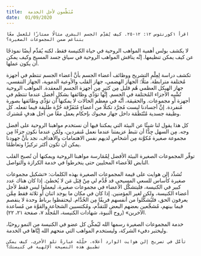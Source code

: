 ```yaml
---
title:  مُنَظَّمون لأجل الخدمة
date:  01/09/2020
---
```


`اقرأ ١كورنثوس ١٢: ١٢-٢٥. كيف يُقدِّم الجسم البشري مثالًا ممتازًا للعمل معًا بتناغم ضمن المجموعات الصغيرة؟`

لا يكشف بولس أهمية المواهب الروحية في حياة الكنيسة فقط، لكنه يُقدِّم أيضًا نموذجًا عن كيف يمكن تنظيمها. إنَّه يناقش المواهب الروحية في سياق جسد المسيح وكيف يمكن أن يكون عملها.

تكشف دراسة لِعِلْمِ التشريح ووظائف أعضاء الجسم بأنَّ أعضاء الجسم تنتظم في أجهزة مُختلفة مترابطة. مثلًا: الجهاز الهضمي، جهاز القلب والأوعية الدموية، الجهاز التنفسي، جهاز الهيكل العظمي هُم قليل مِن كثيرٍ مِن أجهزة الجسم المعقدة. المواهب الروحية تُشْبِه الأجزاء المُختلفة في الجسم. إنَّها تؤدِّي وظائفها بشكلٍ أفضل عندما تنتظم في أجهزة أو مجموعات. والحقيقة، أنَّه في معظم الحالات لا يمكنها أن تؤدِّي وظائفها بصورة مُنفردة. إنَّ أجسادنا ليست مُجرَّد تكتلًا من أعضاءٍ مُتَفَرِّقة حُرَّة طليقة فيما تفعله. كل وظيفة جسدية مُنْتَظَمَة داخل جهاز محبوك بإحكام يعمل معًا من أجل هدفٍ مُشترك.

كل هذا يقول لنا شيئًا عن البيئة التي يمكننا فيها أن نستخدم مواهبنا الروحية على أفضل وجه. مِن السهل جِدًّا أن تثبط عزيمتنا عندما نعمل مُنفردين، ولكن عندما نكون جزءًا مِن مجموعة صغيرة مُكوَّنة مِن أشخاصٍ لديهم نفس الاهتمامات والأهداف، نجد بأنَّ جهودنا يمكن أن تكون أكثر تركيزًا وتعاظمًا.

توفِّر المجموعات الصغيرة البيئة الأفضل لِمُمَارسة مواهبنا الروحية ويمكنها أن تُصبح القلب النابض للأعضاء المحليين حتى ينخرطوا في خدمة الكرازة والتواصل.

تُشدِّد إلن هوايت على قيمة المجموعات الصغيرة بهذه الكلمات: «تشكيل مجموعات صغيرة كأساس للسعي المسيحي قد قُدَّم لي مِنْ قِبَل مَن لا يُخطئ. إذا كان هناك عدد كبير في الكنيسة، فليتشكَّل الأعضاء في مجموعات صغيرة، ليعملوا ليس فقط لأجل أعضاء الكنيسة، ولكن لغير المؤمنين. إذا كان في مكان ما يوجد اثنان أو ثلاثة فقط مِمَّن يعرفون الحق، فليُشكِّلوا من أنفسهم فريقًا مِن الخُدَّام. ليحتفظوا برباط وحدة لا ينفصم فيما بينهم، مُشجِّعين بعضهم البعض للتقدُّم، ومُكتسبين الشجاعة والقوَّة من مُساعدة الآخرين» (روح النبوة، شهادات الكنيسة، المُجلَّد ٧، صفحة ٢١، ٢٢).

خدمة المجموعات الصغيرة رسمها الله ليُمكِّن كل عضو في الكنيسة من النمو روحيًا، وليختبر دفيء الشركة، وليستخدم المواهب التي منحهم الله إيَّاها في الخدمة.

`تأمَّل في تصريح إلن هوايت الوارد أعلاه. حلِّله عبارةً تلو الأخرى. كيف يمكن تطبيق هذه النصيحة الإلهية في كنيستك؟`